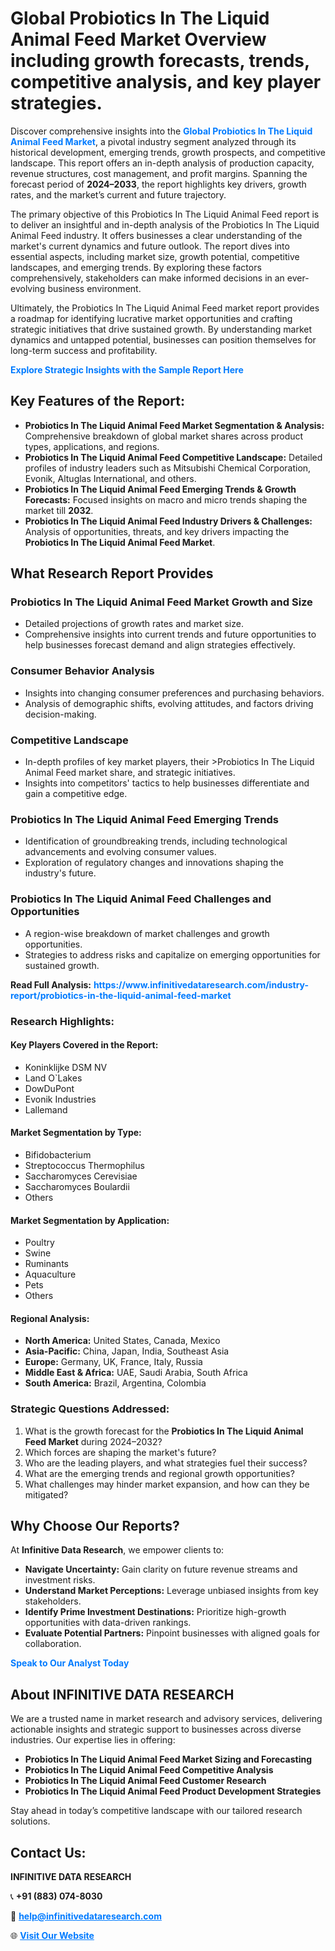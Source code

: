 <h1>Global Probiotics In The Liquid Animal Feed Market Overview including growth forecasts, trends, competitive analysis, and key player strategies.</h1>
<p>
Discover comprehensive insights into the 
<a href="https://www.infinitivedataresearch.com/industry-report/probiotics-in-the-liquid-animal-feed-market" rel="dofollow" style="color: #007BFF; text-decoration: none;"><strong>Global Probiotics In The Liquid Animal Feed Market</strong></a>, a pivotal industry segment analyzed through its historical development, emerging trends, growth prospects, and competitive landscape. This report offers an in-depth analysis of production capacity, revenue structures, cost management, and profit margins. Spanning the forecast period of <strong>2024–2033</strong>, the report highlights key drivers, growth rates, and the market’s current and future trajectory.
</p>
<p>
The primary objective of this Probiotics In The Liquid Animal Feed report is to deliver an insightful and in-depth analysis of the Probiotics In The Liquid Animal Feed industry. It offers businesses a clear understanding of the market's current dynamics and future outlook. The report dives into essential aspects, including market size, growth potential, competitive landscapes, and emerging trends. By exploring these factors comprehensively, stakeholders can make informed decisions in an ever-evolving business environment.
</p>
<p>
Ultimately, the Probiotics In The Liquid Animal Feed market report provides a roadmap for identifying lucrative market opportunities and crafting strategic initiatives that drive sustained growth. By understanding market dynamics and untapped potential, businesses can position themselves for long-term success and profitability.
</p>
<p>
<a href="https://www.infinitivedataresearch.com/request-sample/reportId=105421" style="color: #007BFF; text-decoration: none;"><strong>Explore Strategic Insights with the Sample Report Here</strong></a>
</p>

<h2>Key Features of the Report:</h2>
<ul>
<li><strong>Probiotics In The Liquid Animal Feed Market Segmentation & Analysis:</strong> Comprehensive breakdown of global market shares across product types, applications, and regions.</li>
<li><strong>Probiotics In The Liquid Animal Feed Competitive Landscape:</strong> Detailed profiles of industry leaders such as Mitsubishi Chemical Corporation, Evonik, Altuglas International, and others.</li>
<li><strong>Probiotics In The Liquid Animal Feed Emerging Trends & Growth Forecasts:</strong> Focused insights on macro and micro trends shaping the market till <strong>2032</strong>.</li>
<li><strong>Probiotics In The Liquid Animal Feed Industry Drivers & Challenges:</strong> Analysis of opportunities, threats, and key drivers impacting the <strong>Probiotics In The Liquid Animal Feed Market</strong>.</li>
</ul>

<h2>What Research Report Provides</h2>
<h3>Probiotics In The Liquid Animal Feed Market Growth and Size</h3>
<ul>
<li>Detailed projections of growth rates and market size.</li>
<li>Comprehensive insights into current trends and future opportunities to help businesses forecast demand and align strategies effectively.</li>
</ul>

<h3>Consumer Behavior Analysis</h3>
<ul>
<li>Insights into changing consumer preferences and purchasing behaviors.</li>
<li>Analysis of demographic shifts, evolving attitudes, and factors driving decision-making.</li>
</ul>

<h3>Competitive Landscape</h3>
<ul>
<li>In-depth profiles of key market players, their >Probiotics In The Liquid Animal Feed market share, and strategic initiatives.</li>
<li>Insights into competitors' tactics to help businesses differentiate and gain a competitive edge.</li>
</ul>

<h3>Probiotics In The Liquid Animal Feed Emerging Trends</h3>
<ul>
<li>Identification of groundbreaking trends, including technological advancements and evolving consumer values.</li>
<li>Exploration of regulatory changes and innovations shaping the industry's future.</li>
</ul>

<h3>Probiotics In The Liquid Animal Feed Challenges and Opportunities</h3>
<ul>
<li>A region-wise breakdown of market challenges and growth opportunities.</li>
<li>Strategies to address risks and capitalize on emerging opportunities for sustained growth.</li>
</ul>
<p><strong>Read Full Analysis:</strong> <a href="https://www.infinitivedataresearch.com/industry-report/probiotics-in-the-liquid-animal-feed-market" rel="dofollow" style="color: #007BFF; text-decoration: none;"><strong>https://www.infinitivedataresearch.com/industry-report/probiotics-in-the-liquid-animal-feed-market</strong></a></p>
<h3>Research Highlights:</h3>
<h4>Key Players Covered in the Report:</h4>
<ul><li>Koninklijke DSM NV</li><li>Land O`Lakes</li><li>DowDuPont</li><li>Evonik Industries</li><li>Lallemand</li></ul>
<h4>Market Segmentation by Type:</h4>
<ul><li>Bifidobacterium</li><li>Streptococcus Thermophilus</li><li>Saccharomyces Cerevisiae</li><li>Saccharomyces Boulardii</li><li>Others</li></ul>
<h4>Market Segmentation by Application:</h4>
<ul><li>Poultry</li><li>Swine</li><li>Ruminants</li><li>Aquaculture</li><li>Pets</li><li>Others</li></ul>

<h4>Regional Analysis:</h4>
<ul>
<li><strong>North America:</strong> United States, Canada, Mexico</li>
<li><strong>Asia-Pacific:</strong> China, Japan, India, Southeast Asia</li>
<li><strong>Europe:</strong> Germany, UK, France, Italy, Russia</li>
<li><strong>Middle East & Africa:</strong> UAE, Saudi Arabia, South Africa</li>
<li><strong>South America:</strong> Brazil, Argentina, Colombia</li>
</ul>

<h3>Strategic Questions Addressed:</h3>
<ol>
<li>What is the growth forecast for the <strong>Probiotics In The Liquid Animal Feed Market</strong> during 2024–2032?</li>
<li>Which forces are shaping the market's future?</li>
<li>Who are the leading players, and what strategies fuel their success?</li>
<li>What are the emerging trends and regional growth opportunities?</li>
<li>What challenges may hinder market expansion, and how can they be mitigated?</li>
</ol>

<h2>Why Choose Our Reports?</h2>
<p>At <strong>Infinitive Data Research</strong>, we empower clients to:</p>
<ul>
<li><strong>Navigate Uncertainty:</strong> Gain clarity on future revenue streams and investment risks.</li>
<li><strong>Understand Market Perceptions:</strong> Leverage unbiased insights from key stakeholders.</li>
<li><strong>Identify Prime Investment Destinations:</strong> Prioritize high-growth opportunities with data-driven rankings.</li>
<li><strong>Evaluate Potential Partners:</strong> Pinpoint businesses with aligned goals for collaboration.</li>
</ul>
<p><a href="https://www.infinitivedataresearch.com/industry-report/probiotics-in-the-liquid-animal-feed-market" rel="dofollow" style="color: #007BFF; text-decoration: none;"><strong>Speak to Our Analyst Today</strong></a></p>

<h2>About INFINITIVE DATA RESEARCH</h2>
<p>We are a trusted name in market research and advisory services, delivering actionable insights and strategic support to businesses across diverse industries. Our expertise lies in offering:</p>
<ul>
<li><strong>Probiotics In The Liquid Animal Feed Market Sizing and Forecasting</strong></li>
<li><strong>Probiotics In The Liquid Animal Feed Competitive Analysis</strong></li>
<li><strong>Probiotics In The Liquid Animal Feed Customer Research</strong></li>
<li><strong>Probiotics In The Liquid Animal Feed Product Development Strategies</strong></li>
</ul>
<p>Stay ahead in today’s competitive landscape with our tailored research solutions.</p>

<h2>Contact Us:</h2>
<p><strong>INFINITIVE DATA RESEARCH</strong></p>
<p>📞 <strong>+91 (883) 074-8030</strong></p>
<p>📧 <strong><a href="mailto:help@infinitivedataresearch.com" style="color: #007BFF;">help@infinitivedataresearch.com</a></strong></p>
<p>🌐 <strong><a href="https://www.infinitivedataresearch.com" rel="dofollow" style="color: #007BFF;">Visit Our Website</a></strong></p>